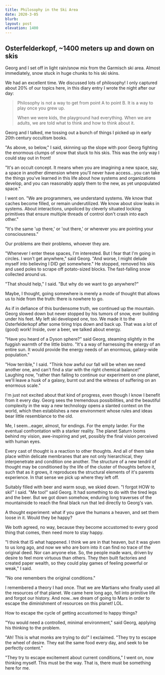 ```yaml
---
title: Philosophy in the Ski Area
date: 2020-3-05
blurb:
layout: post
elevation: 1400
---
```


## Osterfelderkopf, ~1400 meters up and down on skis

Georg and I set off in light rain/snow mix from the Garmisch ski area.
Almost immediately, snow stuck in huge chunks to his ski skins.

We had an excellent time. We discussed lots of philosophy! I only captured
about 20% of our topics here, in this diary entry I wrote the night after
our day:

> Philosophy is not a way to get from point A to point B.
> It is a way to play once you grew up.
>
> When we were kids, the playground had everything.
> When we are adults, we are told what to think and how to think about it.

Georg and I talked, me tossing out a bunch of things I picked up in early 20th
century occultism books.

"As above, so below," I said, skinning up the slope with poor Georg fighting
the enormous clumps of snow that stuck to his skis. This was the only way I
could stay out in front!

"It's an occult concept. It means when you are imagining a new space, say, a
space in another dimension where you'll never have access...you can take the
things you've learned in this life about how systems and organizations develop,
and you can reasonably apply them to the new, as yet unpopulated space."

I went on. "We are programmers, we understand systems. We know that caches
become filled, or remain underutilized. We know about slow leaks in systems.
About interactions, unpoliced by cleverly situated locking primitives that
ensure multiple threads of control don't crash into each other."

"It's the same 'up there,' or 'out there,' or wherever you are pointing your
consciousness."

Our problems are their problems, whoever they are.

"Whenever I enter these spaces, I'm interested. But I fear that I'm going in
circles. I won't get anywhere," said Georg. "And worse, I might delude myself
into believing I DID get somewhere." He stopped, removed his skis and used
poles to scrape off potato-sized blocks. The fast-falling snow collected around
us.

"That should help," I said. "But why do we want to go anywhere?"

Maybe, I thought, going somewhere is merely a mode of thought that allows us to
hide from the truth: there is nowhere to go.

As if in defiance of this burdensome truth, we continued up the mountain. Georg
slowed down but never stopped by his tumors of snow, ever building under his
feet. My left ski developed one, too. We made it to the Osterfelderkopf after
some tiring trips down and back up. That was a lot of (good) work! Inside, over
a beer, we talked about energy.

"Have you heard of a Dyson sphere?" said Georg, steaming slightly in the
fuggish warmth of the little bistro. "It's a way of harnessing the energy of an
entire sun. It would provide the energy needs of an enormous, galaxy-wide
population."

"How terrible," I said. "Think how awful our fall will be when we need another
one, and can't find a star with the right chemical balance!" Laughing now,
"rather than failing to continue our experiment on one planet, we'll leave a
husk of a galaxy, burnt out and the witness of suffering on an enormous scale."

I'm just not excited about that kind of progress, even though I know I benefit
from it every day. Georg sees the tremendous possibilities, and the beautiful
complexity in the way a new technology opens a slanted context on the world,
which then establishes a new environment whose rules and ideas bear little
resemblance to the old.

Me, I seem...eager, almost, for endings. For the empty larder. For the eventual
confrontation with a starker reality. The planet Saturn looms behind my vision,
awe-inspiring and yet, possibly the final vision perceived with human eyes.

Every cast of thought is a reaction to other thoughts. And all of them take
place within delicate membranes that are not only hierarchical, they
interpenetrate and condition one another. The structure of a new tendril of
thought may be conditioned by the life of the cluster of thoughts before it,
such that as it grows, it reproduces the structural elements of it's parents
experience. In that sense we pick up where they left off.

Suitably filled with beer and warm soup, we skied down. "I forgot HOW to ski!"
I said. "Me too!" said Georg. It had something to do with the tired legs and
the beer. But we got down somehow, enduring long traverses of the mountainside
to reach the final black run that led directly to Georg's van.

A thought experiment: what if you gave the humans a heaven, and set them loose
in it. Would they be happy?

We both agreed, no way, because they become accustomed to every good thing that
comes, then need more to stay happy.

"I think that IS what happened. I think we are in that heaven, but it was given
to us long ago, and now we who are born into it can find no trace of the
original deed. Nor can anyone else. So, the people made wars, driven by desire
to feel more virtuous than others. They then built factories and created paper
wealth, so they could play games of feeling powerful or weak," I said.

"No one remembers the original conditions."

I remembered a theory I had once. That we are Martians who finally used all the
resources of that planet. We came here long ago, fell into primitive life and
forgot our history. And now...we dream of going to Mars in order to escape the
diminishment of resources on this planet! LOL.

How to escape the cycle of getting accustomed to happy things?

"You would need a controlled, minimal environment," said Georg, applying his
thinking to the problem.

"Ah! This is what monks are trying to do!" I exclaimed. "They try to escape the
wheel of desire. They eat the same food every day, and seek to be perfectly
content."

"They try to escape excitement about current conditions," I went on, now
thinking myself. This must be the way. That is, there must be something here
for me.

